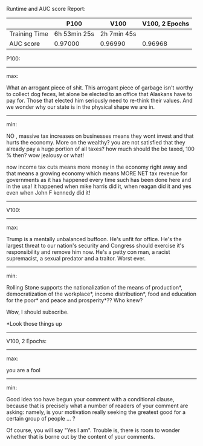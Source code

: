 Runtime and AUC score Report:

|                | P100         | V100        | V100, 2 Epochs |
|----------------|--------------|-------------|----------------|
| Training Time  | 6h 53min 25s | 2h 7min 45s |                |
| AUC score      | 0.97000      | 0.96990     | 0.96968        |

P100:

-----------------------------

max:

What an arrogant piece of shit. This arrogant piece of garbage isn't worthy to collect dog feces, let alone be elected to an office that Alaskans have to pay for. Those that elected him seriously need to re-think their values. And we wonder why our state is in the physical shape we are in.

-----------------------------

min:

NO , massive tax increases on businesses means they wont invest and that hurts the economy. More on the wealthy? you are not satisfied that they already pay a huge portion of all taxes? how much should the be taxed, 100 % then? wow jealousy or what! 

now income tax cuts means more money in the economy right away and that means a growing economy which means MORE NET tax revenue for governments as it has happened every time such has been done here and in the usa! it happened when mike harris did it, when reagan did it and yes even when John F kennedy did it!

-----------------------------

V100:

-----------------------------

max:

Trump is a mentally unbalanced buffoon.
He's unfit for office.
He's the largest threat to our nation's security and Congress should exercise it's responsibility and remove him now.
He's a petty con man, a racist supremacist, a sexual predator and a traitor.
Worst ever.

-----------------------------

min:

Rolling Stone supports the nationalization of the means of production*, democratization of the workplace*, income distribution*, food and education for the poor* and peace and prosperity*??  Who knew?

Wow, I should subscribe.


*Look those things up

-----------------------------

V100, 2 Epochs:

-----------------------------

max:

you are a fool

-----------------------------

min:

Good idea too have begun your comment with a conditional clause, because that is precisely what a number of readers of your comment are asking: namely, is your motivation really seeking the greatest good for a certain group of people ... ?  

Of course, you will say "Yes I am". Trouble is, there is room to wonder whether that is borne out by the content of your comments.

